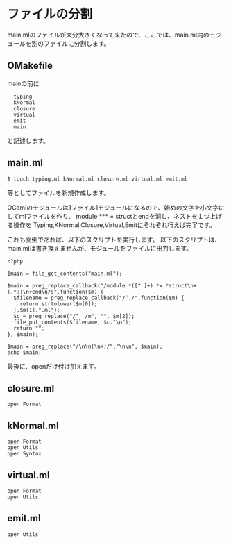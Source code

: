 # ファイルの分割

main.mlのファイルが大分大きくなって来たので、ここでは、main.ml内のモジュールを別のファイルに分割します。

## OMakefile

mainの前に

```
  typing
  kNormal
  closure
  virtual
  emit
  main
```

と記述します。

## main.ml

```
$ touch typing.ml kNormal.ml closure.ml virtual.ml emit.ml
```
等としてファイルを新規作成します。

OCamlのモジュールは1ファイル1モジュールになるので、始めの文字を小文字にしてmlファイルを作り、
module *** = structとendを消し、ネストを１つ上げる操作を
Typing,KNormal,Closure,Virtual,Emitにそれぞれ行えば完了です。

これも面倒であれば、以下のスクリプトを実行します。
以下のスクリプトは、main.mlは書き換えませんが、モジュールをファイルに出力します。

```
<?php

$main = file_get_contents("main.ml");

$main = preg_replace_callback("/module *([^ ]+) *= *struct\n+(.*?)\n+end\n/s",function($m) {
  $filename = preg_replace_callback("/^./",function($m) {
    return strtolower($m[0]);
  },$m[1].".ml");
  $c = preg_replace("/^  /m", "", $m[2]);
  file_put_contents($filename, $c."\n");
  return "";
}, $main);

$main = preg_replace("/\n\n(\n+)/","\n\n", $main);
echo $main;
```

最後に、openだけ付け加えます。

## closure.ml

```
open Format
```

## kNormal.ml

```
open Format
open Utils
open Syntax
```

## virtual.ml

```
open Format
open Utils
```

## emit.ml

```
open Utils
```
